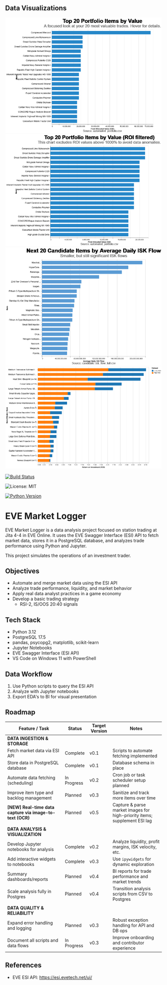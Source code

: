 ## Data Visualizations

![Visualization 1](images/visualization.png)
![Visualization 2](images/visualization2.png)
![Visualization 3](images/visualization3.png)
![Visualization 4](images/visualization4.png)



[![Build Status](https://img.shields.io/github/actions/workflow/status/seiejouke/eve-market-logger/main.yml?branch=main)](https://github.com/seiejouke/eve-market-logger/actions)

![License: MIT](https://img.shields.io/badge/License-MIT-yellow.svg)

[![Python Version](https://img.shields.io/badge/python-3.12-blue)](https://www.python.org/downloads/release/python-3120/)




# EVE Market Logger

EVE Market Logger is a data analysis project focused on station trading at Jita 4-4 in EVE Online. It uses the EVE Swagger Interface (ESI) API to fetch market data, stores it in a PostgreSQL database, and analyzes trade performance using Python and Jupyter.

This project simulates the operations of an investment trader.

## Objectives

- Automate and merge market data using the ESI API
- Analyze trade performance, liquidity, and market behavior
- Apply real data analyst practices in a game economy
- Develop a basic trading strategy 
   - RSI-2, IS/OOS 20:40 signals 

## Tech Stack

- Python 3.12  
- PostgreSQL 17.5  
- pandas, psycopg2, matplotlib, scikit-learn  
- Jupyter Notebooks  
- EVE Swagger Interface (ESI API)  
- VS Code on Windows 11 with PowerShell


## Data Workflow

1. Use Python scripts to query the ESI API  
2. Analyze with Jupyter notebooks
3. Export EDA's to BI for visual presentation

## Roadmap

| **Feature / Task**                                       | **Status**    | **Target Version** | **Notes**                                                                |
|----------------------------------------------------------|---------------|--------------------|--------------------------------------------------------------------------|
| **DATA INGESTION & STORAGE**                             |               |                    |                                                                          |
| Fetch market data via ESI API                            | Complete      | v0.1               | Scripts to automate fetching implemented                                 |
| Store data in PostgreSQL database                        | Complete      | v0.1               | Database schema in place                                                 |
| Automate data fetching (scheduling)                      | In Progress   | v0.2               | Cron job or task scheduler setup planned                                 |
| Improve item type and backlog management                 | Planned       | v0.3               | Sanitize and track more items over time                                  |
| **[NEW] Real-time data capture via image-to-text (OCR)** | Planned       | v0.5               | Capture & parse market images for high-priority items; supplement ESI lag|
|                                                          |               |                    |                                                                          |
| **DATA ANALYSIS & VISUALIZATION**                        |               |                    |                                                                          |
| Develop Jupyter notebooks for analysis                   | Complete      | v0.2               | Analyze liquidity, profit margins, ISK velocity, etc.                    |
| Add interactive widgets to notebooks                     | Complete      | v0.3               | Use `ipywidgets` for dynamic exploration                                 |
| Summary dashboards/reports                               | Planned       | v0.4               | BI reports for trade performance and market trends                       |
| Scale analysis fully in Postgres                         | Planned       | v0.4               | Transition analysis scripts from CSV to Postgres                         |
|                                                          |               |                    |                                                                          |
| **DATA QUALITY & RELIABILITY**                           |               |                    |                                                                          |
| Expand error handling and logging                        | Planned       | v0.3               | Robust exception handling for API and DB ops                             |
| Document all scripts and data flows                      | In Progress   | v0.3               | Improve onboarding and contributor experience                            |



## References

- EVE ESI API: https://esi.evetech.net/ui/

